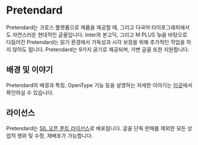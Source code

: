 # Pretendard
Pretendard는 크로스 플랫폼으로 제품을 제공할 때, 그리고 다국어 타이포그래피에서도 자연스러운 현대적인 글꼴입니다. Inter와 본고딕, 그리고 M PLUS 1p을 바탕으로 다듬어진 Pretendard는 읽기 환경에서 가독성과 시각 보정을 위해 추가적인 작업을 하지 않아도 됩니다.
Pretendard는 9가지 굵기로 제공되며, 가변 글꼴 또한 지원합니다.

## 배경 및 이야기
Pretendard의 배경과 특징, OpenType 기능 등을 설명하는 자세한 이야기는 [이곳](https://cactus.tistory.com/306)에서 확인하실 수 있습니다.

## 라이선스
Pretendard는 [SIL 오픈 폰트 라이선스](https://openfontlicense.org/)로 배포됩니다. 글꼴 단독 판매를 제외한 모든 상업적 행위 및 수정, 재배포가 가능합니다.
